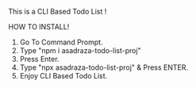 This is a CLI Based Todo List ! 


HOW TO INSTALL!

1. Go To Command Prompt.
2. Type "npm i asadraza-todo-list-proj"
3. Press Enter.
4. Type "npx asadraza-todo-list-proj" & Press ENTER.
4. Enjoy CLI Based Todo List.   